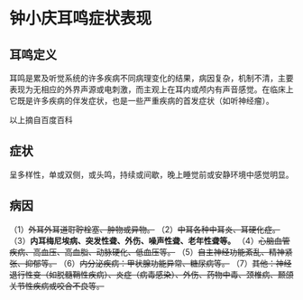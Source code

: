 # 钟小庆耳鸣症状表现
## 耳鸣定义

耳鸣是累及听觉系统的许多疾病不同病理变化的结果，病因复杂，机制不清，主要表现为无相应的外界声源或电刺激，而主观上在耳内或颅内有声音感觉。在临床上它既是许多疾病的伴发症状，也是一些严重疾病的首发症状（如听神经瘤）。  

以上摘自百度百科

## 症状

呈多样性，单或双侧，或头鸣，持续或间歇，晚上睡觉前或安静环境中感觉明显。

## 病因

（1）~~外耳外耳道耵聍栓塞、肿物或异物。~~
（2）~~中耳各种中耳炎、耳硬化症。~~
（3）**内耳梅尼埃病、突发性聋、外伤、噪声性聋、老年性聋等。**
（4）~~心脑血管疾病、高血压、高血脂、动脉硬化、低血压等。~~
（5）~~自主神经功能紊乱、精神紧张、抑郁等。~~
（6）~~内分泌疾病：甲状腺功能异常、糖尿病等。~~
（7）~~其他：神经退行性变（如脱髓鞘性疾病）、炎症（病毒感染）、外伤、药物中毒、颈椎病、颞颌关节性疾病或咬合不良等。~~